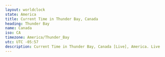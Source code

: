 ```yaml
---
layout: worldclock
state: America
title: Current Time in Thunder Bay, Canada
heading: Thunder Bay
name: Canada
iso: CA
timezone: America/Thunder_Bay
utc: UTC -05:57
description: Current Time in Thunder Bay, Canada [Live], America. Live update now time in Thunder Bay, timezone America/Thunder_Bay, UTC -05:57, Country ISO code & Current Local Time.
---
```



